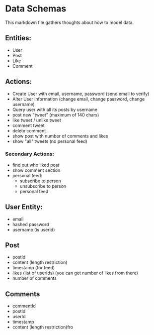 # Data Schemas

This markdown file gathers thoughts about how to model data.

## Entities:
* User
* Post
* Like
* Comment

## Actions:
* Create User with email, username, password (send email to verify) 
* Alter User information (change email, change password, change username)
* Query user with all its posts by username
* post new "tweet" (maximum of 140 chars)
* like tweet / unlike tweet
* comment tweet
* delete comment
* show post with number of comments and likes
* show "all" tweets (no personal feed)

### Secondary Actions:
* find out who liked post
* show comment section
* personal feed:
  * subscribe to person
  * unsubscribe to person
  * personal feed

## User Entity:
* email
* hashed password
* username (is userid)

## Post
* postId
* content (length restriction)
* timestamp (for feed)
* likes (list of userIds) (you can get number of likes from there)
* number of comments

## Comments
* commentId
* postId
* userId
* timestamp
* content (length restriction)fro